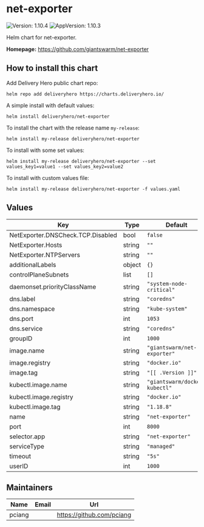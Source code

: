 # net-exporter

![Version: 1.10.4](https://img.shields.io/badge/Version-1.10.4-informational?style=flat-square) ![AppVersion: 1.10.3](https://img.shields.io/badge/AppVersion-1.10.3-informational?style=flat-square)

Helm chart for net-exporter.

**Homepage:** <https://github.com/giantswarm/net-exporter>

## How to install this chart

Add Delivery Hero public chart repo:

```console
helm repo add deliveryhero https://charts.deliveryhero.io/
```

A simple install with default values:

```console
helm install deliveryhero/net-exporter
```

To install the chart with the release name `my-release`:

```console
helm install my-release deliveryhero/net-exporter
```

To install with some set values:

```console
helm install my-release deliveryhero/net-exporter --set values_key1=value1 --set values_key2=value2
```

To install with custom values file:

```console
helm install my-release deliveryhero/net-exporter -f values.yaml
```

## Values

| Key | Type | Default | Description |
|-----|------|---------|-------------|
| NetExporter.DNSCheck.TCP.Disabled | bool | `false` |  |
| NetExporter.Hosts | string | `""` |  |
| NetExporter.NTPServers | string | `""` |  |
| additionalLabels | object | `{}` |  |
| controlPlaneSubnets | list | `[]` |  |
| daemonset.priorityClassName | string | `"system-node-critical"` |  |
| dns.label | string | `"coredns"` |  |
| dns.namespace | string | `"kube-system"` |  |
| dns.port | int | `1053` |  |
| dns.service | string | `"coredns"` |  |
| groupID | int | `1000` |  |
| image.name | string | `"giantswarm/net-exporter"` |  |
| image.registry | string | `"docker.io"` |  |
| image.tag | string | `"[[ .Version ]]"` |  |
| kubectl.image.name | string | `"giantswarm/docker-kubectl"` |  |
| kubectl.image.registry | string | `"docker.io"` |  |
| kubectl.image.tag | string | `"1.18.8"` |  |
| name | string | `"net-exporter"` |  |
| port | int | `8000` |  |
| selector.app | string | `"net-exporter"` |  |
| serviceType | string | `"managed"` |  |
| timeout | string | `"5s"` |  |
| userID | int | `1000` |  |

## Maintainers

| Name | Email | Url |
| ---- | ------ | --- |
| pciang |  | <https://github.com/pciang> |
